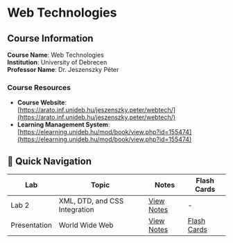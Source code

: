 # Web Technologies

## Course Information

**Course Name**: Web Technologies  
**Institution**: University of Debrecen  
**Professor Name**: Dr. Jeszenszky Péter

### Course Resources

- **Course Website**: [https://arato.inf.unideb.hu/jeszenszky.peter/webtech/](https://arato.inf.unideb.hu/jeszenszky.peter/webtech/)
- **Learning Management System**: [https://elearning.unideb.hu/mod/book/view.php?id=155474](https://elearning.unideb.hu/mod/book/view.php?id=155474)

## 🔗 Quick Navigation

| Lab   | Topic                         | Notes                           | Flash Cards                     |
| ----- | ----------------------------- | ------------------------------- | ------------------------------- |
| Lab 2 | XML, DTD, and CSS Integration | [View Notes](./lab-2/README.md) | -                               |
| Presentation | World Wide Web | [View Notes](./presentations/world-wide-web/notes.md) | [Flash Cards](./presentations/world-wide-web/anki-cards.csv) |
